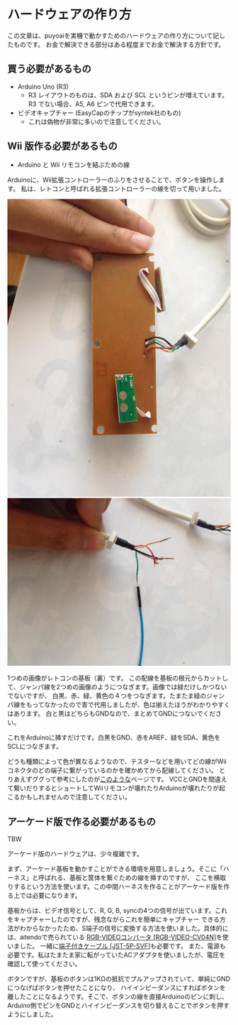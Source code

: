 # ハードウェアの作り方

この文章は、puyoaiを実機で動かすためのハードウェアの作り方について記したものです。
お金で解決できる部分はある程度までお金で解決する方針です。

## 買う必要があるもの

- Arduino Uno (R3)
  - R3 レイアウトのものは、SDA および SCL というピンが増えています。R3 でない場合、A5, A6 ピンで代用できます。
- ビデオキャプチャー (EasyCapのチップがsyntek社のもの)
  - これは偽物が非常に多いので注意してください。

## Wii 版作る必要があるもの

- Arduino と Wii リモコンを結ぶための線

Arduinoに、Wii拡張コントローラーのふりをさせることで、ボタンを操作します。
私は、レトコンと呼ばれる拡張コントローラーの線を切って用いました。

![controller-1.jpg](controller-1.jpg)
![controller-2.jpg](controller-2.jpg)

1つめの画像がレトコンの基板（裏）です。
この配線を基板の根元からカットして、ジャンパ線を2つめの画像のようにつなぎます。画像では緑だけしかつないでないですが、
白黒、赤、緑、黄色の４つをつなぎます。たまたま緑のジャンパ線をもってなかったので青で代用しましたが、色は揃えたほうがわかりやすくはあります。
白と黒はどちらもGNDなので、まとめてGNDにつないでください。

これをArduinoに挿すだけです。白黒をGND、赤をAREF、緑をSDA、黄色をSCLにつなぎます。

どうも種類によって色が異なるようなので、テスターなどを用いてどの線がWiiコネクタのどの端子に繋がっているのかを確かめてから配線してください。
とりあえずググって参考にしたのが[このような](http://blog.goo.ne.jp/silvernetworks/e/e8dcfa440c54e03812a23e02748c6b4d)ページです。
VCCとGNDを間違えて繋いだりするとショートしてWiiリモコンが壊れたりArduinoが壊れたりが起こるかもしれませんので注意してください。

## アーケード版で作る必要があるもの

TBW

アーケード版のハードウェアは、少々複雑です。

まず、アーケード基板を動かすことができる環境を用意しましょう。そこに「ハーネス」と呼ばれる、基板と筐体を繋ぐための線を挿すのですが、
ここを横取りするという方法を使います。この中間ハーネスを作ることがアーケード版を作る上では必要になります。

基板からは、ビデオ信号として、R, G, B, syncの4つの信号が出ています。これをキャプチャーしたのですが、残念ながらこれを簡単にキャプチャー
できる方法がわからなかったため、S端子の信号に変換する方法を使いました。具体的には、aitendoで売られている
[RGB-VIDEOコンバータ [RGB-VIDEO-CV04N]](http://www.aitendo.com/product/2126)を使いました。
一緒に[端子付きケーブル [JST-5P-SVF]](http://www.aitendo.com/product/1464)も必要です。
また、電源も必要です。私はたまたま家に転がっていたACアダプタを使いましたが、電圧を確認して使ってください。

ボタンですが、基板のボタンは1KΩの抵抗でプルアップされていて、単純にGNDにつなげばボタンを押せたことになり、
ハイインピーダンスにすればボタンを離したことになるようです。そこで、ボタンの線を直接Arduinoのピンに刺し、
Arduino側でピンをGNDとハイインピーダンスを切り替えることでボタンを押すようにしました。
